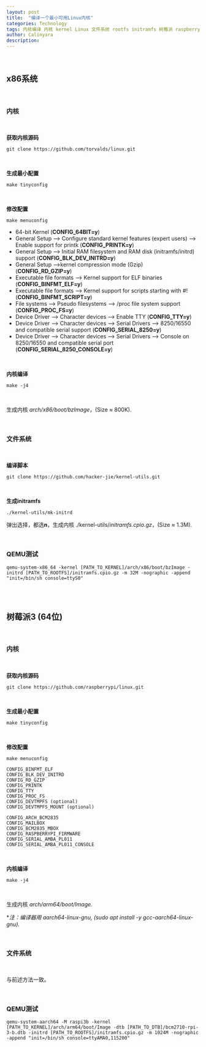 ```yaml
---
layout: post
title:  "编译一个最小可用Linux内核"
categories: Technology
tags: 内核编译 内核 kernel Linux 文件系统 rootfs initramfs 树莓派 raspberry pi fs ramfs zh
author: Calinyara
description:
---
```


<br>

## **x86系统**

<br>

### **内核**

<br>

**获取内核源码**

```shell
git clone https://github.com/torvalds/linux.git
```

<br>

**生成最小配置**

```shell
make tinyconfig
```

<br>

**修改配置**

```
make menuconfig
```

- 64-bit Kernel (**CONFIG_64BIT=y**)
- General Setup --> Configure standard kernel features (expert users) --> Enable support for printk (**CONFIG_PRINTK=y**)
- General Setup --> Initial RAM filesystem and RAM disk (initramfs/initrd) support (**CONFIG_BLK_DEV_INITRD=y**)
- General Setup -->kernel compression mode (Gzip) (**CONFIG_RD_GZIP=y**)
- Executable file formats --> Kernel support for ELF binaries (**CONFIG_BINFMT_ELF=y**)
- Executable file formats --> Kernel support for scripts starting with #! (**CONFIG_BINFMT_SCRIPT=y**)
- File systems --> Pseudo filesystems --> /proc file system support (**CONFIG_PROC_FS=y**)
- Device Driver --> Character devices --> Enable TTY (**CONFIG_TTY=y**)
- Device Driver --> Character devices --> Serial Drivers  --> 8250/16550 and compatible serial support (**CONFIG_SERIAL_8250=y**)
- Device Driver --> Character devices --> Serial Drivers  --> Console on 8250/16550 and compatible serial port (**CONFIG_SERIAL_8250_CONSOLE=y**)

<br>

**内核编译**

```shell
make -j4
```

<br>

生成内核 *arch/x86/boot/bzImage*，(Size ≈ 800K).

<br>

### **文件系统**

<br>

**编译脚本**

```shell
git clone https://github.com/hacker-jie/kernel-utils.git
```

<br>

**生成initramfs**

```shell
./kernel-utils/mk-initrd
```

弹出选择，都选**n**，生成内核 ./kernel-utils/*initramfs.cpio.gz*，(Size ≈ 1.3M).

<br>

### **QEMU测试**

```shell
qemu-system-x86_64 -kernel [PATH_TO_KERNEL]/arch/x86/boot/bzImage -initrd [PATH_TO_ROOTFS]/initramfs.cpio.gz -m 32M -nographic -append "init=/bin/sh console=ttyS0"
```

<br>

<br>

## **树莓派3 (64位)**

<br>

### **内核**

<br>

**获取内核源码**

```shell
git clone https://github.com/raspberrypi/linux.git
```

<br>

**生成最小配置**

```shell
make tinyconfig
```

<br>

**修改配置**

```
make menuconfig
```

```shell
CONFIG_BINFMT_ELF
CONFIG_BLK_DEV_INITRD
CONFIG_RD_GZIP
CONFIG_PRINTK
CONFIG_TTY
CONFIG_PROC_FS
CONFIG_DEVTMPFS (optional)
CONFIG_DEVTMPFS_MOUNT (optional)

CONFIG_ARCH_BCM2835
CONFIG_MAILBOX
CONFIG_BCM2835_MBOX
CONFIG_RASPBERRYPI_FIRMWARE
CONFIG_SERIAL_AMBA_PL011
CONFIG_SERIAL_AMBA_PL011_CONSOLE
```

<br>

**内核编译**

```shell
make -j4
```

<br>

生成内核 *arch/arm64/boot/Image.*



**注：编译器用 aarch64-linux-gnu, (sudo apt install -y gcc-aarch64-linux-gnu).*

<br>

### **文件系统**

<br>

与前述方法一致。

<br>

### **QEMU测试**

```shell
qemu-system-aarch64 -M raspi3b -kernel [PATH_TO_KERNEL]/arch/arm64/boot/Image -dtb [PATH_TO_DTB]/bcm2710-rpi-3-b.dtb -initrd [PATH_TO_ROOTFS]/initramfs.cpio.gz -m 1024M -nographic -append "init=/bin/sh console=ttyAMA0,115200"
```

<br>

<!-- Global site tag (gtag.js) - Google Analytics -->

<script async src="https://www.googletagmanager.com/gtag/js?id=UA-66555622-4"></script>
<script>
  window.dataLayer = window.dataLayer || [];
  function gtag(){dataLayer.push(arguments);}
  gtag('js', new Date());
  gtag('config', 'UA-66555622-4');
</script>


<!-- Google tag (gtag.js) -->
<script async src="https://www.googletagmanager.com/gtag/js?id=G-27WH7FZ7KT"></script>
<script>
  window.dataLayer = window.dataLayer || [];
  function gtag(){dataLayer.push(arguments);}
  gtag('js', new Date());

  gtag('config', 'G-27WH7FZ7KT');
</script>